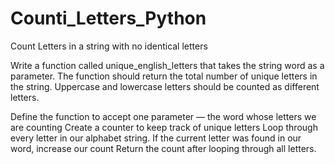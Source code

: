 # Counti_Letters_Python
Count Letters in a string with no identical letters

Write a function called unique_english_letters that takes the string word as a parameter. The function should return the total number of unique letters in the string. Uppercase and lowercase letters should be counted as different letters.

Define the function to accept one parameter — the word whose letters we are counting
Create a counter to keep track of unique letters
Loop through every letter in our alphabet string. If the current letter was found in our word, increase our count
Return the count after looping through all letters.
